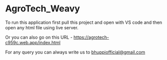 # AgroTech_Weavy

To run this application first pull this project and open with VS code and then open any html file using live server.

Or you can also go on this URL - https://agrotech-c959c.web.app/index.html

For any query you can always write us to bhuppiofficial@gmail.com
